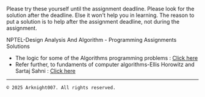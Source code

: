 Please try these yourself until the assignment deadline. Please look for the solution after the deadline. Else it won't help you in learning. The reason to put a solution is to help after the assignment deadline, not during the assignment.

NPTEL-Design Analysis And Algorithm - Programming Assignments Solutions

* The logic for some of the Algorithms programming problems : [Click here](https://drive.google.com/file/d/165TxHaAWb00pGvc5iQPQTkLr2qH1vXKH/view)
* Refer further, to fundaments of computer algorithms-Ellis Horowitz and Sartaj Sahni  : [Click here](https://drive.google.com/file/d/1y_WOhvIPRXplsW0Ak8qFQtnQoqfbZz8i/view?usp=drive_link)
--------------------------------------------------------------------------------
`© 2025 Arknight007. All rights reserved.`
